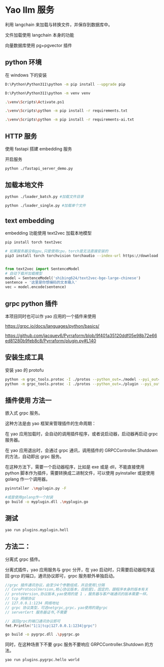 # Yao llm 服务

利用 langchain 来加载与转换文件，并保存到数据库中。

文件加载使用 langchain 本身的功能

向量数据库使用 pg+pgvector 插件

## python 环境

在 windows 下的安装

```sh
D:\Python\Python311\python -m pip install --upgrade pip

D:\Python\Python311\python -m venv venv

.\venv\Scripts\Activate.ps1

.\venv\Scripts\python -m pip install -r requirements.txt

.\venv\Scripts\python -m pip install -r requirements-ai.txt
```

## HTTP 服务

使用 fastapi 搭建 embedding 服务

开启服务

```sh
python ./fastapi_server_demo.py
```

## 加载本地文件

```sh
python ./loader_batch.py #加载文件目录

python ./loader_single.py #加载单个文件
```

## text embedding

embedding 功能使用 text2vec 加载本地模型

```sh
pip install torch text2vec

# 如果服务器没有gpu,只是使用cpu，torch是无法直接安装的
pip3 install torch torchvision torchaudio --index-url https://download.pytorch.org/whl/cpu
```

```py

from text2vec import SentenceModel
# 自动下载并加载模型
model = SentenceModel('shibing624/text2vec-bge-large-chinese')
sentence = '这里是你想编码的文本输入'
vec = model.encode(sentence)
```

## grpc python 插件

本项目同时也可以作 yao 应用的一个插件来使用

https://grpc.io/docs/languages/python/basics/

https://github.com/jacquev6/Pyrraform/blob/9f401a35120ddf05e98b72e66ed81280b9feb8c8/Pyrraform/plugin.py#L140

## 安装生成工具

安装 yao 的 protofu

```sh
python -m grpc_tools.protoc -I ./protos --python_out=./model --pyi_out=./model --grpc_python_out=./model ./protos/model.proto
python -m grpc_tools.protoc -I ./protos --python_out=./plugin --pyi_out=./plugin --grpc_python_out=./plugin ./protos/grpc_controller.proto

```

## 插件使用 方法一

嵌入式 grpc 服务。

这种方法是由 yao 框架来管理插件的生命周期：

在 yao 应用加载时，会自动的调用插件程序，或者说启动器，启动器再启动 grpc 服务器。

在 yao 应用退出时，会通过 grpc 通讯，调用插件的 GRPCController.Shutdown 的方法，自动即出 grpc 服务。

在这种方法下，需要一个启动器程序，比如是 exe 或是 dll，不能直接使用 python 脚本作为插件，需要转换成二进制文件，可以使用 pyinstaller 或是使用 golang 作一个调用器。

```sh
pyinstaller .\myplugin.py -F

#或是使用golang作一个封装
go build -o myplugin.dll .\myplugin.go

```

## 测试

```sh
yao run plugins.myplugin.hell

```

## 方法二：

分离式 grpc 插件。

分离式插件，yao 应用服务与 grpc 分开，在 yao 启动时，只需要启动器程序返回 grcp 的端口，通讯协议即可，grpc 服务额外单独启动。

```go
//grpc 插件通讯协议，由至少4个参数组成，并且使用|分隔
// CoreProtocolVersion,核心协议版本，目前是1，固定的，跟程序本身的版本有关
// protoVersion,协议版本,yao使用的是 1 ，服务器与客户端通讯的版本需要一样。
// tcp 网络协议
// 127.0.0.1:1234 网络地址
// grpc 协议类型，可选netgrpc,grpc，yao使用的是grpc
// serverCert 服务器证书,不需要

// 返回grpc的端口通讯协议即可
fmt.Println("1|1|tcp|127.0.0.1:1234|grpc")
```

```sh
go build -o pygrpc.dll .\pygrpc.go
```

同时，在这种场景下不要 grpc 服务不要响应 GRPCController.Shutdown 的方法。

```sh
yao run plugins.pygrpc.hello world
```
